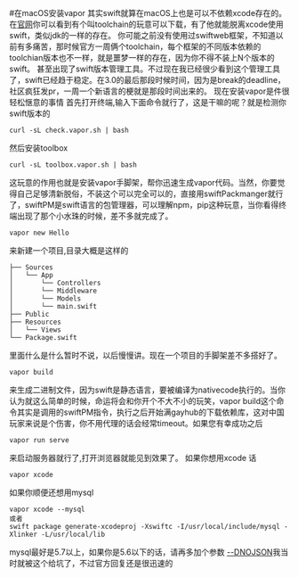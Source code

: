 #在macOS安装vapor
 其实swift就算在macOS上也是可以不依赖xcode存在的。
在[官网](swift.org)你可以看到有个叫toolchain的玩意可以下载，有了他就能脱离xcode使用swift，类似jdk的一样的存在。
你可能之前没有使用过swiftweb框架，不知道以前有多痛苦，那时候官方一周俩个toolchain，每个框架的不同版本依赖的toolchian版本也不一样，就是噩梦一样的存在，因为你不得不装上N个版本的swift。
甚至出现了swift版本管理工具。不过现在我已经很少看到这个管理工具了，swift已经趋于稳定。在3.0的最后那段时候时间，因为是break的deadline，社区疯狂发pr，一周一个新语言的梗就是那段时间出来的。
现在安装vapor是件很轻松惬意的事情
首先打开终端,输入下面命令就行了，这是干嘛的呢？就是检测你swift版本的
```
curl -sL check.vapor.sh | bash
```
然后安装toolbox
```
curl -sL toolbox.vapor.sh | bash
```
这玩意的作用也就是安装vapor手脚架，帮你迅速生成vapor代码。当然，你要觉得自己足够清新脱俗，不装这个可以完全可以的，直接用swiftPackmanger就行了，swiftPM是swift语言的包管理器，可以理解npm，pip这种玩意，当你看得终端出现了那个小水珠的时候，差不多就完成了。
```
vapor new Hello
```
来新建一个项目,目录大概是这样的
```
├── Sources
│   └── App
│       └── Controllers
│       └── Middleware
│       └── Models
│       └── main.swift
├── Public
├── Resources
│   └── Views
└── Package.swift

```
里面什么是什么暂时不说，以后慢慢讲。现在一个项目的手脚架差不多搭好了。
```
vapor build
```
来生成二进制文件，因为swift是静态语言，要被编译为nativecode执行的。当你认为就这么简单的时候，命运将会和你开个不大不小的玩笑，vapor build这个命令其实是调用的swiftPM指令，执行之后开始满gayhub的下载依赖库，这对中国玩家来说是个伤害，你不用代理的话会经常timeout。如果您有幸成功之后
```
vapor run serve
```
来启动服务器就行了,打开浏览器就能见到效果了。
如果你想用xcode 话
```
vapor xcode
```
如果你顺便还想用mysql
```
vapor xcode --mysql
或者
swift package generate-xcodeproj -Xswiftc -I/usr/local/include/mysql -Xlinker -L/usr/local/lib
```
mysql最好是5.7以上，如果你是5.6以下的话，请再多加个参数
[--DNOJSON](https://github.com/vapor/mysql/issues/29)我当时就被这个给坑了，不过官方回复还是很迅速的